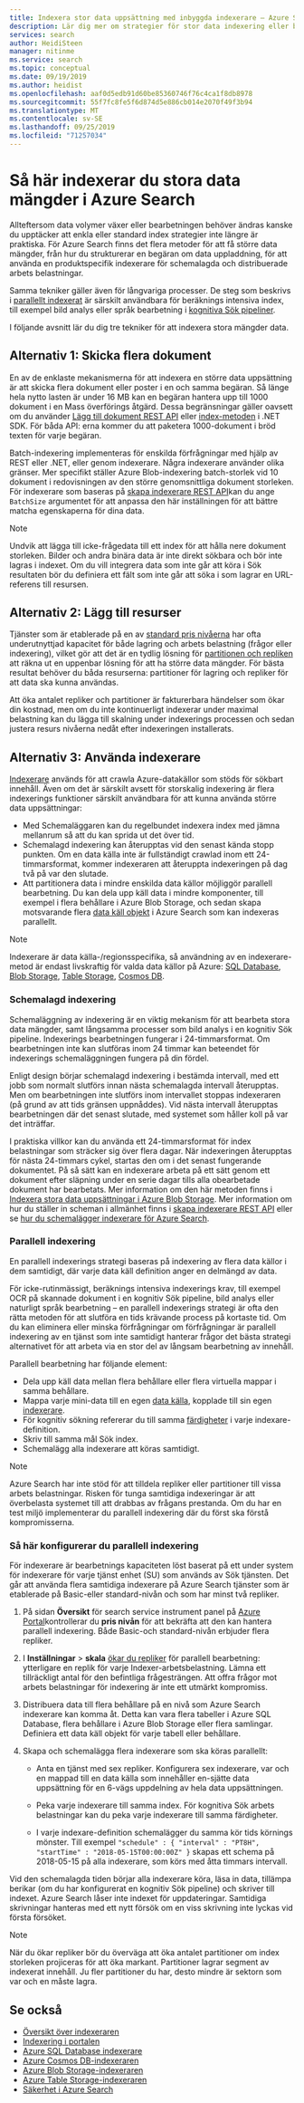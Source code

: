 ```yaml
---
title: Indexera stor data uppsättning med inbyggda indexerare – Azure Search
description: Lär dig mer om strategier för stor data indexering eller beräknings intensiv indexering via batch-läge, omkällor och tekniker för schemalagd, parallell och distribuerad indexering.
services: search
author: HeidiSteen
manager: nitinme
ms.service: search
ms.topic: conceptual
ms.date: 09/19/2019
ms.author: heidist
ms.openlocfilehash: aaf0d5edb91d60be85360746f76c4ca1f8db8978
ms.sourcegitcommit: 55f7fc8fe5f6d874d5e886cb014e2070f49f3b94
ms.translationtype: MT
ms.contentlocale: sv-SE
ms.lasthandoff: 09/25/2019
ms.locfileid: "71257034"
---
```

# <a name="how-to-index-large-data-sets-in-azure-search"></a>Så här indexerar du stora data mängder i Azure Search

Allteftersom data volymer växer eller bearbetningen behöver ändras kanske du upptäcker att enkla eller standard index strategier inte längre är praktiska. För Azure Search finns det flera metoder för att få större data mängder, från hur du strukturerar en begäran om data uppladdning, för att använda en produktspecifik indexerare för schemalagda och distribuerade arbets belastningar.

Samma tekniker gäller även för långvariga processer. De steg som beskrivs i [parallellt indexerat](#parallel-indexing) är särskilt användbara för beräknings intensiva index, till exempel bild analys eller språk bearbetning i [kognitiva Sök pipeliner](cognitive-search-concept-intro.md).

I följande avsnitt lär du dig tre tekniker för att indexera stora mängder data.

## <a name="option-1-pass-multiple-documents"></a>Alternativ 1: Skicka flera dokument

En av de enklaste mekanismerna för att indexera en större data uppsättning är att skicka flera dokument eller poster i en och samma begäran. Så länge hela nytto lasten är under 16 MB kan en begäran hantera upp till 1000 dokument i en Mass överförings åtgärd. Dessa begränsningar gäller oavsett om du använder [Lägg till dokument REST API](https://docs.microsoft.com/rest/api/searchservice/addupdate-or-delete-documents) eller [index-metoden](https://docs.microsoft.com/dotnet/api/microsoft.azure.search.documentsoperationsextensions.index?view=azure-dotnet) i .NET SDK. För båda API: erna kommer du att paketera 1000-dokument i bröd texten för varje begäran.

Batch-indexering implementeras för enskilda förfrågningar med hjälp av REST eller .NET, eller genom indexerare. Några indexerare använder olika gränser. Mer specifikt ställer Azure Blob-indexering batch-storlek vid 10 dokument i redovisningen av den större genomsnittliga dokument storleken. För indexerare som baseras på [skapa indexerare REST API](https://docs.microsoft.com/rest/api/searchservice/Create-Indexer)kan du ange `BatchSize` argumentet för att anpassa den här inställningen för att bättre matcha egenskaperna för dina data. 

> [!NOTE]
> Undvik att lägga till icke-frågedata till ett index för att hålla nere dokument storleken. Bilder och andra binära data är inte direkt sökbara och bör inte lagras i indexet. Om du vill integrera data som inte går att köra i Sök resultaten bör du definiera ett fält som inte går att söka i som lagrar en URL-referens till resursen.

## <a name="option-2-add-resources"></a>Alternativ 2: Lägg till resurser

Tjänster som är etablerade på en av [standard pris nivåerna](search-sku-tier.md) har ofta underutnyttjad kapacitet för både lagring och arbets belastning (frågor eller indexering), vilket gör att det är en tydlig lösning för [partitionen och repliken](search-capacity-planning.md) att räkna ut en uppenbar lösning för att ha större data mängder. För bästa resultat behöver du båda resurserna: partitioner för lagring och repliker för att data ska kunna användas.

Att öka antalet repliker och partitioner är fakturerbara händelser som ökar din kostnad, men om du inte kontinuerligt indexerar under maximal belastning kan du lägga till skalning under indexerings processen och sedan justera resurs nivåerna nedåt efter indexeringen installerats.

## <a name="option-3-use-indexers"></a>Alternativ 3: Använda indexerare

[Indexerare](search-indexer-overview.md) används för att crawla Azure-datakällor som stöds för sökbart innehåll. Även om det är särskilt avsett för storskalig indexering är flera indexerings funktioner särskilt användbara för att kunna använda större data uppsättningar:

+ Med Schemaläggaren kan du regelbundet indexera index med jämna mellanrum så att du kan sprida ut det över tid.
+ Schemalagd indexering kan återupptas vid den senast kända stopp punkten. Om en data källa inte är fullständigt crawlad inom ett 24-timmarsformat, kommer indexeraren att återuppta indexeringen på dag två på var den slutade.
+ Att partitionera data i mindre enskilda data källor möjliggör parallell bearbetning. Du kan dela upp käll data i mindre komponenter, till exempel i flera behållare i Azure Blob Storage, och sedan skapa motsvarande flera [data käll objekt](https://docs.microsoft.com/rest/api/searchservice/create-data-source) i Azure Search som kan indexeras parallellt.

> [!NOTE]
> Indexerare är data källa-/regionsspecifika, så användning av en indexerare-metod är endast livskraftig för valda data källor på Azure: [SQL Database](search-howto-connecting-azure-sql-database-to-azure-search-using-indexers.md), [Blob Storage](search-howto-indexing-azure-blob-storage.md), [Table Storage](search-howto-indexing-azure-tables.md), [Cosmos DB](search-howto-index-cosmosdb.md).

### <a name="scheduled-indexing"></a>Schemalagd indexering

Schemaläggning av indexering är en viktig mekanism för att bearbeta stora data mängder, samt långsamma processer som bild analys i en kognitiv Sök pipeline. Indexerings bearbetningen fungerar i 24-timmarsformat. Om bearbetningen inte kan slutföras inom 24 timmar kan beteendet för indexerings schemaläggningen fungera på din fördel. 

Enligt design börjar schemalagd indexering i bestämda intervall, med ett jobb som normalt slutförs innan nästa schemalagda intervall återupptas. Men om bearbetningen inte slutförs inom intervallet stoppas indexeraren (på grund av att tids gränsen uppnåddes). Vid nästa intervall återupptas bearbetningen där det senast slutade, med systemet som håller koll på var det inträffar. 

I praktiska villkor kan du använda ett 24-timmarsformat för index belastningar som sträcker sig över flera dagar. När indexeringen återupptas för nästa 24-timmars cykel, startas den om i det senast fungerande dokumentet. På så sätt kan en indexerare arbeta på ett sätt genom ett dokument efter släpning under en serie dagar tills alla obearbetade dokument har bearbetats. Mer information om den här metoden finns i [Indexera stora data uppsättningar i Azure Blob Storage](search-howto-indexing-azure-blob-storage.md#indexing-large-datasets). Mer information om hur du ställer in scheman i allmänhet finns i [skapa indexerare REST API](https://docs.microsoft.com/rest/api/searchservice/Create-Indexer#request-syntax) eller se [hur du schemalägger indexerare för Azure Search](search-howto-schedule-indexers.md).

<a name="parallel-indexing"></a>

### <a name="parallel-indexing"></a>Parallell indexering

En parallell indexerings strategi baseras på indexering av flera data källor i dem samtidigt, där varje data käll definition anger en delmängd av data. 

För icke-rutinmässigt, beräknings intensiva indexerings krav, till exempel OCR på skannade dokument i en kognitiv Sök pipeline, bild analys eller naturligt språk bearbetning – en parallell indexerings strategi är ofta den rätta metoden för att slutföra en tids krävande process på kortaste tid. Om du kan eliminera eller minska förfrågningar om förfrågningar är parallell indexering av en tjänst som inte samtidigt hanterar frågor det bästa strategi alternativet för att arbeta via en stor del av långsam bearbetning av innehåll. 

Parallell bearbetning har följande element:

+ Dela upp käll data mellan flera behållare eller flera virtuella mappar i samma behållare. 
+ Mappa varje mini-data till en egen [data källa](https://docs.microsoft.com/rest/api/searchservice/create-data-source), kopplade till sin egen [indexerare](https://docs.microsoft.com/rest/api/searchservice/create-indexer).
+ För kognitiv sökning refererar du till samma [färdigheter](https://docs.microsoft.com/rest/api/searchservice/create-skillset) i varje indexare-definition.
+ Skriv till samma mål Sök index. 
+ Schemalägg alla indexerare att köras samtidigt.

> [!NOTE]
> Azure Search har inte stöd för att tilldela repliker eller partitioner till vissa arbets belastningar. Risken för tunga samtidiga indexeringar är att överbelasta systemet till att drabbas av frågans prestanda. Om du har en test miljö implementerar du parallell indexering där du först ska förstå kompromisserna.

### <a name="how-to-configure-parallel-indexing"></a>Så här konfigurerar du parallell indexering

För indexerare är bearbetnings kapaciteten löst baserat på ett under system för indexerare för varje tjänst enhet (SU) som används av Sök tjänsten. Det går att använda flera samtidiga indexerare på Azure Search tjänster som är etablerade på Basic-eller standard-nivån och som har minst två repliker. 

1. På sidan **Översikt** för search service instrument panel på [Azure Portal](https://portal.azure.com)kontrollerar du **pris nivån** för att bekräfta att den kan hantera parallell indexering. Både Basic-och standard-nivån erbjuder flera repliker.

2. I **Inställningar** > **skala** [ökar du repliker](search-capacity-planning.md) för parallell bearbetning: ytterligare en replik för varje Indexer-arbetsbelastning. Lämna ett tillräckligt antal för den befintliga frågesträngen. Att offra frågor mot arbets belastningar för indexering är inte ett utmärkt kompromiss.

3. Distribuera data till flera behållare på en nivå som Azure Search indexerare kan komma åt. Detta kan vara flera tabeller i Azure SQL Database, flera behållare i Azure Blob Storage eller flera samlingar. Definiera ett data käll objekt för varje tabell eller behållare.

4. Skapa och schemalägga flera indexerare som ska köras parallellt:

   + Anta en tjänst med sex repliker. Konfigurera sex indexerare, var och en mappad till en data källa som innehåller en-sjätte data uppsättning för en 6-vägs uppdelning av hela data uppsättningen. 

   + Peka varje indexerare till samma index. För kognitiva Sök arbets belastningar kan du peka varje indexerare till samma färdigheter.

   + I varje indexare-definition schemalägger du samma kör tids körnings mönster. Till exempel `"schedule" : { "interval" : "PT8H", "startTime" : "2018-05-15T00:00:00Z" }` skapas ett schema på 2018-05-15 på alla indexerare, som körs med åtta timmars intervall.

Vid den schemalagda tiden börjar alla indexerare köra, läsa in data, tillämpa berikar (om du har konfigurerat en kognitiv Sök pipeline) och skriver till indexet. Azure Search låser inte indexet för uppdateringar. Samtidiga skrivningar hanteras med ett nytt försök om en viss skrivning inte lyckas vid första försöket.

> [!Note]
> När du ökar repliker bör du överväga att öka antalet partitioner om index storleken projiceras för att öka markant. Partitioner lagrar segment av indexerat innehåll. Ju fler partitioner du har, desto mindre är sektorn som var och en måste lagra.

## <a name="see-also"></a>Se också

+ [Översikt över indexeraren](search-indexer-overview.md)
+ [Indexering i portalen](search-import-data-portal.md)
+ [Azure SQL Database indexerare](search-howto-connecting-azure-sql-database-to-azure-search-using-indexers.md)
+ [Azure Cosmos DB-indexeraren](search-howto-index-cosmosdb.md)
+ [Azure Blob Storage-indexeraren](search-howto-indexing-azure-blob-storage.md)
+ [Azure Table Storage-indexeraren](search-howto-indexing-azure-tables.md)
+ [Säkerhet i Azure Search](search-security-overview.md)
